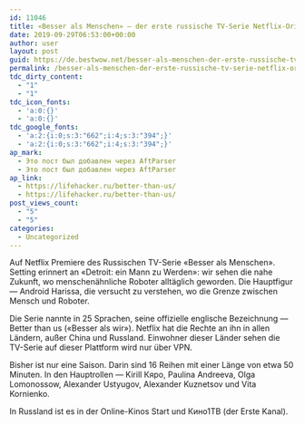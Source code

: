```yaml
---
id: 11046
title: «Besser als Menschen» — der erste russische TV-Serie Netflix-Originals
date: 2019-09-29T06:53:00+00:00
author: user
layout: post
guid: https://de.bestwow.net/besser-als-menschen-der-erste-russische-tv-serie-netflix-originals/
permalink: /besser-als-menschen-der-erste-russische-tv-serie-netflix-originals/
tdc_dirty_content:
  - "1"
  - "1"
tdc_icon_fonts:
  - 'a:0:{}'
  - 'a:0:{}'
tdc_google_fonts:
  - 'a:2:{i:0;s:3:"662";i:4;s:3:"394";}'
  - 'a:2:{i:0;s:3:"662";i:4;s:3:"394";}'
ap_mark:
  - Это пост был добавлен через AftParser
  - Это пост был добавлен через AftParser
ap_link:
  - https://lifehacker.ru/better-than-us/
  - https://lifehacker.ru/better-than-us/
post_views_count:
  - "5"
  - "5"
categories:
  - Uncategorized
---
```

Auf Netflix Premiere des Russischen TV-Serie «Besser als Menschen». Setting erinnert an «Detroit: ein Mann zu Werden»: wir sehen die nahe Zukunft, wo menschenähnliche Roboter alltäglich geworden. Die Hauptfigur — Android Harissa, die versucht zu verstehen, wo die Grenze zwischen Mensch und Roboter.</p> 

Die Serie nannte in 25 Sprachen, seine offizielle englische Bezeichnung — Better than us («Besser als wir»). Netflix hat die Rechte an ihn in allen Ländern, außer China und Russland. Einwohner dieser Länder sehen die TV-Serie auf dieser Plattform wird nur über VPN.

Bisher ist nur eine Saison. Darin sind 16 Reihen mit einer Länge von etwa 50 Minuten. In den Hauptrollen — Kirill Кяро, Paulina Andreeva, Olga Lomonossow, Alexander Ustyugov, Alexander Kuznetsov und Vita Kornienko.

In Russland ist es in der Online-Kinos Start und Кино1ТВ (der Erste Kanal).